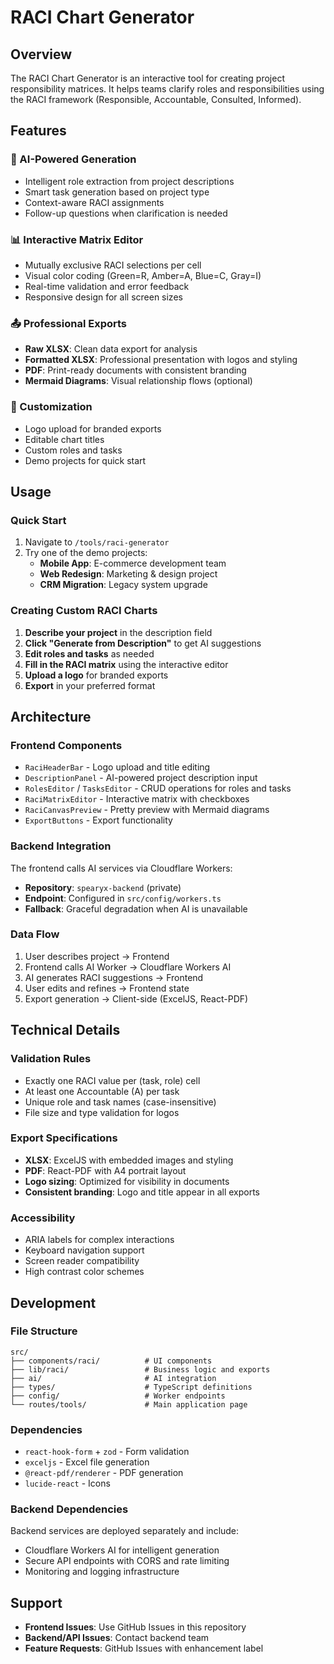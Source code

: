 # RACI Chart Generator

## Overview

The RACI Chart Generator is an interactive tool for creating project responsibility matrices. It helps teams clarify roles and responsibilities using the RACI framework (Responsible, Accountable, Consulted, Informed).

## Features

### 🤖 AI-Powered Generation

- Intelligent role extraction from project descriptions
- Smart task generation based on project type
- Context-aware RACI assignments
- Follow-up questions when clarification is needed

### 📊 Interactive Matrix Editor

- Mutually exclusive RACI selections per cell
- Visual color coding (Green=R, Amber=A, Blue=C, Gray=I)
- Real-time validation and error feedback
- Responsive design for all screen sizes

### 📤 Professional Exports

- **Raw XLSX**: Clean data export for analysis
- **Formatted XLSX**: Professional presentation with logos and styling
- **PDF**: Print-ready documents with consistent branding
- **Mermaid Diagrams**: Visual relationship flows (optional)

### 🎨 Customization

- Logo upload for branded exports
- Editable chart titles
- Custom roles and tasks
- Demo projects for quick start

## Usage

### Quick Start

1. Navigate to `/tools/raci-generator`
2. Try one of the demo projects:
   - **Mobile App**: E-commerce development team
   - **Web Redesign**: Marketing & design project  
   - **CRM Migration**: Legacy system upgrade

### Creating Custom RACI Charts

1. **Describe your project** in the description field
2. **Click "Generate from Description"** to get AI suggestions
3. **Edit roles and tasks** as needed
4. **Fill in the RACI matrix** using the interactive editor
5. **Upload a logo** for branded exports
6. **Export** in your preferred format

## Architecture

### Frontend Components

- `RaciHeaderBar` - Logo upload and title editing
- `DescriptionPanel` - AI-powered project description input
- `RolesEditor` / `TasksEditor` - CRUD operations for roles and tasks
- `RaciMatrixEditor` - Interactive matrix with checkboxes
- `RaciCanvasPreview` - Pretty preview with Mermaid diagrams
- `ExportButtons` - Export functionality

### Backend Integration

The frontend calls AI services via Cloudflare Workers:

- **Repository**: `spearyx-backend` (private)
- **Endpoint**: Configured in `src/config/workers.ts`
- **Fallback**: Graceful degradation when AI is unavailable

### Data Flow

1. User describes project → Frontend
2. Frontend calls AI Worker → Cloudflare Workers AI
3. AI generates RACI suggestions → Frontend
4. User edits and refines → Frontend state
5. Export generation → Client-side (ExcelJS, React-PDF)

## Technical Details

### Validation Rules

- Exactly one RACI value per (task, role) cell
- At least one Accountable (A) per task
- Unique role and task names (case-insensitive)
- File size and type validation for logos

### Export Specifications

- **XLSX**: ExcelJS with embedded images and styling
- **PDF**: React-PDF with A4 portrait layout
- **Logo sizing**: Optimized for visibility in documents
- **Consistent branding**: Logo and title appear in all exports

### Accessibility

- ARIA labels for complex interactions
- Keyboard navigation support
- Screen reader compatibility
- High contrast color schemes

## Development

### File Structure

``` text
src/
├── components/raci/          # UI components
├── lib/raci/                 # Business logic and exports
├── ai/                       # AI integration
├── types/                    # TypeScript definitions
├── config/                   # Worker endpoints
└── routes/tools/             # Main application page
```

### Dependencies

- `react-hook-form` + `zod` - Form validation
- `exceljs` - Excel file generation
- `@react-pdf/renderer` - PDF generation
- `lucide-react` - Icons

### Backend Dependencies

Backend services are deployed separately and include:

- Cloudflare Workers AI for intelligent generation
- Secure API endpoints with CORS and rate limiting
- Monitoring and logging infrastructure

## Support

- **Frontend Issues**: Use GitHub Issues in this repository
- **Backend/API Issues**: Contact backend team
- **Feature Requests**: GitHub Issues with enhancement label
